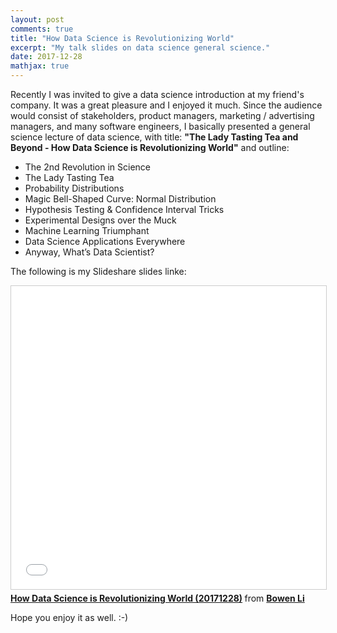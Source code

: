 ```yaml
---
layout: post
comments: true
title: "How Data Science is Revolutionizing World"
excerpt: "My talk slides on data science general science."
date: 2017-12-28
mathjax: true
---
```


Recently I was invited to give a data science introduction at my friend's company. It was a great pleasure and I enjoyed it much. Since the audience would consist of stakeholders, product managers, marketing / advertising managers, and many software engineers, I basically presented a general science lecture of data science, with title: **"The Lady Tasting Tea and Beyond - How Data Science is Revolutionizing World"** and outline:

- The 2nd Revolution in Science
- The Lady Tasting Tea
- Probability Distributions
- Magic Bell-Shaped Curve: Normal Distribution
- Hypothesis Testing & Confidence Interval Tricks
- Experimental Designs over the Muck
- Machine Learning Triumphant
- Data Science Applications Everywhere
- Anyway, What’s Data Scientist? 

The following is my Slideshare slides linke:

<iframe src="//www.slideshare.net/slideshow/embed_code/key/c3gZxlb54iUrfW" width="595" height="485" frameborder="0" marginwidth="0" marginheight="0" scrolling="no" style="border:1px solid #CCC; border-width:1px; margin-bottom:5px; max-width: 100%;" allowfullscreen> </iframe> <div style="margin-bottom:5px"> <strong> <a href="//www.slideshare.net/BowenLi3/how-data-science-is-revolutionizing-world-20171228-85204408" title="How Data Science is Revolutionizing World (20171228)" target="_blank">How Data Science is Revolutionizing World (20171228)</a> </strong> from <strong><a href="https://www.slideshare.net/BowenLi3" target="_blank">Bowen Li</a></strong> </div>

Hope you enjoy it as well. :-)
